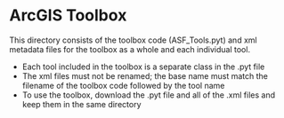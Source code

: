 # ArcGIS Toolbox
This directory consists of the toolbox code (ASF_Tools.pyt) and xml metadata files for the toolbox as a whole and each individual tool.

- Each tool included in the toolbox is a separate class in the .pyt file
- The xml files must not be renamed; the base name must match the filename of the toolbox code followed by the tool name
- To use the toolbox, download the .pyt file and all of the .xml files and keep them in the same directory

